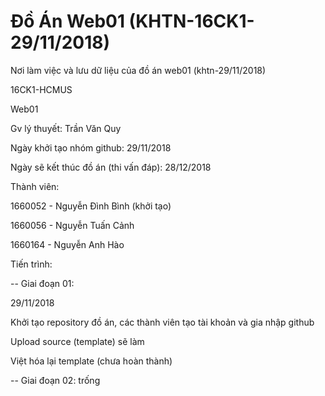 # Đồ Án Web01 (KHTN-16CK1-29/11/2018)
Nơi làm việc và lưu dữ liệu của đồ án web01 (khtn-29/11/2018)

16CK1-HCMUS

Web01

Gv lý thuyết: Trần Văn Quy

Ngày khởi tạo nhóm github: 29/11/2018

Ngày sẽ kết thúc đồ án (thi vấn đáp): 28/12/2018

Thành viên:

1660052 - Nguyễn Đình Bình (khởi tạo)

1660056 - Nguyễn Tuấn Cảnh

1660164 - Nguyễn Anh Hào

Tiến trình:

-- Giai đoạn 01:

29/11/2018

Khởi tạo repository đồ án, các thành viên tạo tài khoản và gia nhập github

Upload source (template) sẽ làm

Việt hóa lại template (chưa hoàn thành)


-- Giai đoạn 02:
trống



